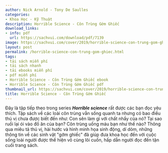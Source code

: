 ```yaml
---
author: Nick Arnold - Tony De Saulles
categories:
- Khoa Học - Kỹ Thuật
description: Horrible Science - Côn Trùng Gớm Ghiếc
download_links:
- info: pdf
  url: https://sachvui.com/download/pdf/7139
image: https://sachvui.com/cover/2019/horrible-science-con-trung-gom-ghiec.jpg
layout: post
permalink: /horrible-science-con-trung-gom-ghiec.html
tags:
- tải sách miễn phí
- tải sách nhanh
- tải ebooks miễn phí
- pdf miễn phí
- Horrible Science - Côn Trùng Gớm Ghiếc ebook
- Horrible Science - Côn Trùng Gớm Ghiếc pdf
thumbnail_url: https://sachvui.com/cover/2019/horrible-science-con-trung-gom-ghiec.jpg
title: Horrible Science - Côn Trùng Gớm Ghiếc
---
```


 <div class="item-desc text-justify"> <p>Đây là tập tiếp theo trong series <em><strong>Horrible science</strong></em> rất được các bạn đọc yêu thích. Tập sách về các loài côn trùng vẫn sống quanh ta nhưng có bao điều thú vị chưa được biết đến như: Con sên làm gì với chất nhầy của nó? Tại sao ruồi lại ói vào đồ ăn của bạn? Côn trùng uống máu bạn như thế nào? Thông qua miêu tả thú vị, hài hước và hình minh họa sinh động, dí dỏm, những thông tin về các sinh vật "gớm ghiếc" đã giúp đưa khoa học đến với cuộc sống loài người được thể hiện vô cùng lôi cuốn, hấp dẫn người đọc đến tận cuối trang sách.</p> </div>